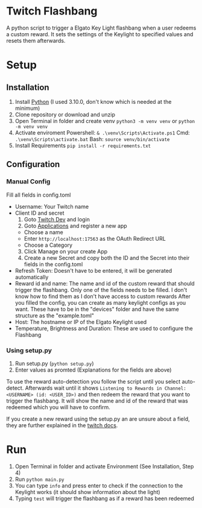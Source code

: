 # Twitch Flashbang
A python script to trigger a Elgato Key Light flashbang when a user redeems a custom reward. It sets the settings of the Keylight to specified values and resets them afterwards. 
# Setup
## Installation
1. Install [Python](https://www.python.org/downloads/) (I used 3.10.0, don't know which is needed at the minimum)
2. Clone repository or download and unzip
3. Open Terminal in folder and create venv `python3 -m venv venv` or `python -m venv venv`
4. Activate enviroment Powershell: `& .\venv\Scripts\Activate.ps1` Cmd: `.\venv\Scripts\activate.bat` Bash: `source venv/bin/activate`
5. Install Requirements `pip install -r requirements.txt`
## Configuration
### Manual Config
Fill all fields in config.toml
- Username: Your Twitch name
- Client ID and secret
  1. Goto [Twitch Dev](https://dev.twitch.tv) and login
  2. Goto [Applications](https://dev.twitch.tv/console/apps) and register a new app
    - Choose a name
    - Enter `http://localhost:17563` as the OAuth Redirect URL
    - Choose a Category
  3. Click Manage on your create App
  4. Create a new Secret and copy both the ID and the Secret into their fields in the config.toml
- Refresh Token: Doesn't have to be entered, it will be generated automatically
- Reward id and name: The name and id of the custom reward that should trigger the flashbang. Only one of the fields needs to be filled. I don't know how to find them as I don't have access to custom rewards
After you filled the config, you can create as many keylight configs as you want. These have to be in the "devices" folder and have the same structure as the "example.toml"
- Host: The hostname or IP of the Elgato Keylight used
- Temperature, Brightness and Duration: These are used to configure the Flashbang
### Using setup.py
1. Run setup.py (`python setup.py`)
2. Enter values as promted (Explanations for the fields are above)

To use the reward auto-detection you follow the script until you select auto-detect. Afterwards wait until it shows `Listening to Rewards in Channel: <USERNAME> (id: <USER_ID>)` and then redeem the reward that you want to trigger the flashbang. It will show the name and id of the reward that was redeemed which you will have to confirm. 

If you create a new reward using the setup.py an are unsure about a field, they are further explained in the [twitch docs](https://dev.twitch.tv/docs/api/reference#create-custom-rewards).
# Run
1. Open Terminal in folder and activate Environment (See Installation, Step 4)
2. Run `python main.py`
3. You can type `info` and press enter to check if the connection to the Keylight works (it should show information about the light)
4. Typing `test` will trigger the flashbang as if a reward has been redeemed
